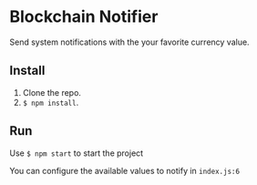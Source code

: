 # Blockchain Notifier

Send system notifications with the your favorite currency value.

## Install

1. Clone the repo.
2. `$ npm install`.

## Run

Use `$ npm start` to start the project

You can configure the available values to notify in `index.js:6`
